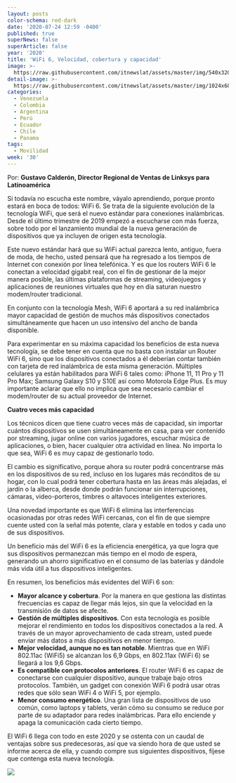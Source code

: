 ```yaml
---
layout: posts
color-schema: red-dark
date: '2020-07-24 12:59 -0400'
published: true
superNews: false
superArticle: false
year: '2020'
title: 'WiFi 6, Velocidad, cobertura y capacidad'
image: >-
  https://raw.githubusercontent.com/itnewslat/assets/master/img/540x320/Gustavo-Calderon-p.jpg
detail-image: >-
  https://raw.githubusercontent.com/itnewslat/assets/master/img/1024x680/Gustavo-Calderon-g.jpg
categories:
  - Venezuela
  - Colombia
  - Argentina
  - Perú
  - Ecuador
  - Chile
  - Panama
tags:
  - Movilidad
week: '30'
---
```

Por: **Gustavo Calderón, Director Regional de Ventas de Linksys para Latinoamérica**
 
Si todavía no escucha este nombre, váyalo aprendiendo, porque pronto estará en boca de todos: WiFi 6. Se trata de la siguiente evolución de la tecnología WiFi, que será el nuevo estándar para conexiones inalámbricas. Desde el último trimestre de 2019 empezó a escucharse con más fuerza, sobre todo por el lanzamiento mundial de la nueva generación  de dispositivos que ya incluyen de origen esta tecnología.
 
Este nuevo estándar hará que su WiFi actual parezca lento, antiguo, fuera de moda, de hecho, usted pensará que ha regresado a los tiempos de Internet con conexión por línea telefónica. Y es que los routers WiFi 6 le conectan a velocidad gigabit real, con el fin de gestionar de la mejor manera posible, las últimas plataformas de streaming, videojuegos y aplicaciones de reuniones virtuales que hoy en día saturan nuestro modem/router tradicional.
 
En conjunto con la tecnología Mesh, WiFi 6 aportará a su red inalámbrica mayor capacidad de gestión de muchos más dispositivos conectados simultáneamente que hacen un uso intensivo del ancho de banda disponible.
 
Para experimentar en su máxima capacidad los beneficios de esta nueva tecnología, se debe tener en cuenta que no basta con instalar un Router WiFi 6, sino que los dispositivos conectados a él deberían contar también con tarjeta de red inalámbrica de esta misma generación. Múltiples celulares ya están habilitados para WiFi 6 tales como: iPhone 11, 11 Pro y 11 Pro Max; Samsung Galaxy S10 y S10E así como Motorola Edge Plus. Es muy importante aclarar que ello no implica que sea necesario cambiar el modem/router de su actual proveedor de Internet.
 
**Cuatro veces más capacidad**
 
Los técnicos dicen que tiene cuatro veces más de capacidad, sin importar cuántos dispositivos se usen simultáneamente en casa, para ver contenido por streaming, jugar online con varios jugadores, escuchar música de aplicaciones, o bien, hacer cualquier otra actividad en línea. No importa lo que sea, WiFi 6 es muy capaz de gestionarlo todo.
 
El cambio es significativo, porque ahora su router podrá concentrarse más en los dispositivos de su red, incluso en los lugares más recónditos de su hogar, con lo cual podrá tener cobertura hasta en las áreas más alejadas, el jardín o la alberca, desde donde podrán funcionar sin interrupciones, cámaras, video-porteros, timbres o altavoces inteligentes exteriores.
 
Una novedad importante es que WiFi 6 elimina las interferencias ocasionadas por otras redes WiFi cercanas, con el fin de que siempre cuente usted con la señal más potente, clara y estable en todos y cada uno de sus dispositivos.
 
Un beneficio más del WiFi 6 es la eficiencia energética, ya que logra que sus dispositivos permanezcan más tiempo en el modo de espera, generando un ahorro significativo en el consumo de las baterías y dándole más vida útil a tus dispositivos inteligentes. 
 
En resumen, los beneficios más evidentes del WiFi 6 son:
 
- **Mayor alcance y cobertura**. Por la manera en que gestiona las distintas frecuencias es capaz de llegar más lejos, sin que la velocidad en la transmisión de datos se afecte.
- **Gestión de múltiples dispositivos**. Con esta tecnología es posible mejorar el rendimiento en todos los dispositivos conectados a la red. A través de un mayor aprovechamiento de cada stream, usted puede enviar más datos a más dispositivos en menor tiempo.
- **Mejor velocidad, aunque no es tan notable**. Mientras que en WiFi 802.11ac (WiFi5) se alcanzan los 6,9 Gbps, en 802.11ax (WiFi 6) se llegará a los 9,6 Gbps.
- **Es compatible con protocolos anteriores**. El router WiFi 6 es capaz de conectarse con cualquier dispositivo, aunque trabaje bajo otros protocolos. También, un gadget con conexión WiFi 6 podrá usar otras redes que sólo sean WiFi 4 o WiFi 5, por ejemplo.
- **Menor consumo energético**. Una gran lista de dispositivos de uso común, como laptops y tablets, verán cómo su consumo se reduce por parte de su adaptador para redes inalámbricas. Para ello enciende y apaga la comunicación cada cierto tiempo.
 
El WiFi 6 llega con todo en este 2020 y se ostenta con un caudal de ventajas sobre sus predecesoras, así que va siendo hora de que usted se informe acerca de ella, y cuando compre sus siguientes dispositivos, fíjese que contenga esta nueva tecnología. 

<img src="https://tracker.metricool.com/c3po.jpg?hash=56f88a41e39ab42c063cc51676587a04"/>